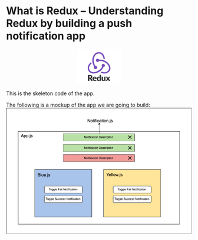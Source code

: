 # What is Redux – Understanding Redux by building a push notification app

<p align="center">
    <img alt="redux-logo" src="redux-logo.png" width="120" />
</p>

This is the skeleton code of the app.

The following is a mockup of the app we are going to build:
![App Design](redux-app.png)
